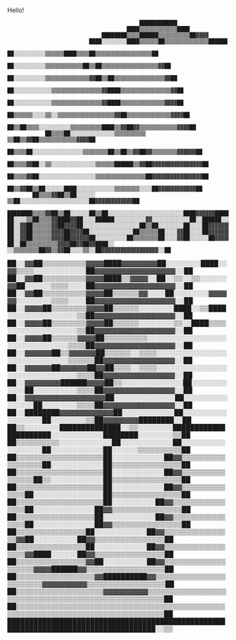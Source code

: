 Hello!

                                              ████████████
                                          ████▒▒▒▒▒▒▒▒▒▒▒▒████
                                  ████████▒▒▒▒██████▒▒▒▒▒▒▒▒▒▒██▓▓▓▓
                              ████░░░░░░░░████▒▒▒▒▒▒██▒▒▒▒▒▒▒▒▒▒▒▒▒▒██████
                            ██░░░░░░░░░░▒▒▒▒▒▒████▒▒▒▒██▒▒▒▒▒▒▒▒▒▒▒▒▒▒▒▒▒▒██
                          ██░░░░░░░░░░▒▒▒▒▒▒▒▒▒▒▒▒██▒▒██▒▒▒▒▒▒▒▒▒▒▒▒▒▒▒▒▒▒▓▓██
                        ██░░░░░░░░░░▒▒▒▒▒▒▒▒▒▒▒▒▒▒▓▓██▒▒██▒▒▒▒▒▒▒▒▒▒▒▒▒▒▒▒▓▓██
                      ██░░░░░░░░░░░░▒▒▒▒▒▒▒▒▒▒▒▒▒▒▒▒▓▓████▒▒▒▒▒▒▒▒▒▒▒▒▒▒▒▒▓▓██
                      ██░░░░░░░░░░░░▒▒▒▒▒▒▒▒▒▒▒▒▒▒▒▒▓▓████▒▒▒▒▒▒▒▒▒▒▒▒▒▒▓▓▓▓██
                    ██▒▒▒▒▒▒░░░░▒▒░░▒▒▒▒▒▒▒▒▒▒▒▒▒▒▒▒▒▒▓▓██▒▒▒▒▒▒▒▒▒▒▒▒▒▒▓▓▓▓██
                  ██▒▒██▒▒▒▒░░░░░░░░░░▒▒▒▒▒▒▒▒▒▒████▒▒▓▓██▓▓▒▒▒▒▒▒▒▒▒▒▒▒▓▓▓▓██
                ██▒▒▒▒██░░░░░░░░░░░░░░▒▒▒▒▒▒▒▒▒▒  ▒▒██▒▒▓▓██▒▒▒▒▒▒▒▒▒▒▒▒▓▓▓▓██
                ██▒▒▒▒██░░░░░░░░░░░░░░░░▒▒▒▒▒▒▒▒██▒▒██▒▒▓▓██▓▓▒▒▒▒▒▒▒▒▓▓▓▓▓▓██
              ██▒▒▒▒▓▓██░░▒▒░░░░░░░░░░░░░░▒▒▒▒▒▒██████▒▒▓▓██▓▓▓▓▓▓▓▓▓▓▓▓▓▓▓▓██
              ██▒▒▒▒▓▓██░░░░░░░░░░░░░░░░░░▒▒▒▒▒▒▒▒▒▒▒▒▒▒▒▒██▓▓▓▓▓▓▓▓▓▓▓▓▓▓▓▓██
              ██▒▒▓▓██▒▒██░░░░░░████░░░░░░░░░░░░▒▒▒▒▒▒▒▒░░░░██▓▓▓▓▓▓▓▓▓▓▓▓██
            ██▒▒▒▒▓▓██▒▒██░░░░░░  ▒▒██░░░░░░░░░░░░░░░░░░░░░░██▓▓▓▓▓▓▓▓▓▓▓▓██
      ████████▒▒▒▒▓▓██▒▒██░░░░░░██▒▒██░░░░░░░░░░░░░░░░░░░░░░░░████▓▓▓▓▓▓██████████████████
    ██░░░░▒▒██▒▒▒▒▓▓████▓▓██░░░░██████░░░░░░░░░░▓▓░░░░░░░░░░░░██░░██████░░░░░░░░░░░░░░░░░░██
    ██░░▓▓██▒▒▒▒▒▒▓▓██▓▓▓▓██░░░░░░░░░░░░░░░░░░██▒▒██░░░░░░░░██░░░░██▓▓▓▓▓▓▓▓▓▓▓▓▓▓▓▓▓▓▓▓░░██
    ██░░▓▓██▒▒▒▒▒▒▓▓▓▓██▓▓▓▓██░░░░░░░░░░░░░░██▒▒▒▒▒▒██░░░░▓▓██░░░░██▓▓▓▓▓▓▓▓▓▓▓▓▓▓▓▓▓▓▓▓░░██
    ██░░▓▓██▒▒▒▒▒▒▓▓▓▓██▓▓▓▓▓▓██░░░░░░░░░░██▒▒▒▒▒▒▒▒██░░░░▓▓██░░░░░░██▓▓▓▓▓▓▓▓▓▓▓▓▓▓▓▓▓▓░░██
    ██░░██▒▒▒▒▒▒▒▒▒▒▓▓▓▓██▓▓██▓▓████░░  ░░▒▒▒▒▒▒▒▒██▓▓▒▒▓▓██░░░░▒▒░░██▓▓▓▓▓▓▓▓▓▓▓▓▓▓▓▓▓▓░░██

██░░▓▓██▒▒▒▒▒▒▒▒▒▒▓▓▓▓████▓▓▓▓▓▓▓▓██░░░░░░░░████░░▓▓▒▒▒▒░░░░░░░░░░░░██▓▓▓▓▓▓▓▓▓▓▓▓▓▓▓▓▓▓░░██
██░░▓▓██▒▒▒▒▒▒▒▒▒▒▓▓▓▓████▒▒▓▓▓▓░░██░░▒▒░░▒▒░░░░░░▓▓██░░░░░░▒▒▒▒░░░░██▓▓▓▓▓▓▓▓▓▓▓▓▓▓▓▓▓▓░░██
██░░▓▓██▒▒▒▒▒▒▒▒▒▒▓▓▓▓██▒▒▒▒▒▒▓▓░░░░██░░░░░░░░▓▓▓▓▓▓░░░░░░░░▒▒▒▒░░░░██▓▓▓▓▓▓▓▓▓▓▓▓▓▓▓▓▓▓░░██
██░░▓▓▓▓██▒▒▒▒▒▒▒▒▓▓▓▓██▒▒▒▒▒▒░░░░░░░░████░░▒▒████░░░░░░░░░░░░░░░░▒▒██▓▓▓▓▓▓▓▓▓▓▓▓▓▓▓▓▓▓░░██
██░░▓▓▓▓██▒▒▒▒▒▒▒▒▓▓▓▓██▒▒▒▒▒▒░░░░░░░░▒▒░░████▒▒▒▒░░░░░░░░░░░░░░░░▒▒██▓▓▓▓▓▓▓▓▓▓▓▓▓▓▓▓▓▓░░██
██░░▓▓▓▓██▒▒▒▒▒▒▓▓▓▓██▒▒▒▒▒▒▒▒▒▒░░░░░░░░░░░░░░░░░░░░░░░░░░░░░░░░▒▒▒▒██▓▓▓▓▓▓▓▓▓▓▓▓▓▓▓▓▓▓░░██
██░░▓▓▓▓▓▓██▒▒▓▓▓▓▓▓██▒▒▒▒▒▒░░▒▒▒▒░░░░░░░░░░░░░░░░░░░░░░░░░░░░░░▒▒▒▒▒▒██▓▓▓▓▓▓▓▓▓▓▓▓▓▓▓▓░░██
██░░▓▓▓▓▓▓██▓▓▓▓▓▓██▓▓██▒▒▒▒░░▒▒▒▒░░░░░░░░░░░░░░░░░░░░░░░░░░░░░░░░▒▒▒▒██▓▓▓▓▓▓▓▓▓▓▓▓▓▓▓▓░░██
██░░▓▓▓▓▓▓▓▓██████▓▓▓▓██▒▒░░░░░░░░░░░░░░██░░░░░░░░░░░░██░░░░░░░░░░▒▒▒▒██▓▓▓▓▓▓▓▓▓▓▓▓▓▓▓▓░░██
██░░▓▓▓▓▓▓▓▓▓▓▓▓▓▓▓▓▓▓██░░░░░░░░░░░░░░██░░░░░░░░░░░░░░░░██░░░░░░░░▒▒▒▒██▓▓▓▓▓▓▓▓▓▓▓▓▓▓▓▓░░██
██░░████████▓▓▓▓▓▓▓▓▓▓▓▓██░░░░░░░░░░░░██░░░░░░░░░░░░░░░░░░██░░░░░░░░▒▒██▓▓▓▓▓▓▓▓████████░░██
██▒▒░░░░░░░░██████████████░░▒▒░░░░░░░░██████████████████████░░░░░░░░░░░░████████░░░░░░░░▒▒██
██▒▒▒▒▒▒▒▒▒▒░░░░░░░░░░░░██░░░░░░░░░░░░██░░░░░░░░░░░░░░░░░░██░░░░░░░░░░░░██░░░░░░▒▒▒▒▒▒▒▒▒▒██
██▒▒▒▒▒▒▒▒▒▒▒▒▒▒▒▒▒▒▒▒██░░░░░░░░░░░░██▓▓▒▒▒▒▒▒▒▒▒▒▒▒▒▒▒▒▒▒██░░░░░░░░░░░░██▒▒▒▒▒▒▒▒▒▒▒▒▒▒▒▒██
██▒▒▒▒▒▒▒▒▒▒▒▒▒▒▒▒▒▒▒▒██░░░░░░░░░░░░██▓▓▒▒▒▒▒▒▒▒▒▒▒▒▒▒▒▒██▒▒░░░░░░░░░░░░██▒▒▒▒▒▒▒▒▒▒▒▒▒▒▒▒██
██▒▒▒▒▒▒▒▒▒▒▒▒▒▒▒▒▒▒▒▒██░░░░░░░░░░░░██▓▓▒▒▒▒▒▒▒▒▒▒▒▒▒▒██░░░░░░░░░░░░░░░░██▒▒▒▒▒▒▒▒▒▒▒▒▒▒▒▒██
██▒▒▒▒▒▒▒▒▒▒▒▒▒▒▒▒▒▒▒▒██░░░░░░░░░░██▓▓▒▒▒▒▒▒▒▒▒▒▒▒▒▒▒▒██░░░░░░░░░░░░░░██▓▓▒▒▒▒▒▒▒▒▒▒▒▒▒▒▒▒██
██▒▒▒▒▒▒▒▒▒▒▒▒▒▒▒▒▒▒██░░░░░░░░░░░░██▓▓▒▒▒▒▒▒▒▒▒▒▒▒▒▒▒▒██░░░░░░░░░░░░░░██▓▓▒▒▒▒▒▒▒▒▒▒▒▒▒▒▒▒██
██▒▒▒▒▒▒▒▒▒▒▒▒▒▒▒▒██░░░░░░░░░░░░██▓▓▒▒▒▒▒▒▒▒▒▒▒▒▒▒▒▒▓▓██░░░░░░░░░░██▓▓▒▒▒▒▒▒▒▒▒▒▒▒▒▒▒▒██  
 ██▒▒▒▒▒▒▒▒▒▒▒▒▒▒▒▒██░░░░░░░░░░░░██▓▓▒▒▒▒▒▒▒▒▒▒▒▒▒▒▒▒▒▒▓▓████░░░░░░██▓▓▒▒▒▒▒▒▒▒▒▒▒▒▒▒▒▒██  
 ██▒▒▒▒▒▒▒▒▒▒▒▒▒▒▒▒▓▓██░░░░░░░░░░██▓▓▒▒▒▒▒▒▒▒▒▒▒▒▒▒▒▒▒▒▒▒▓▓▓▓██████▓▓▒▒▒▒▒▒▒▒▒▒▒▒▒▒▒▒▒▒██  
 ██▒▒▒▒▒▒▒▒▒▒▒▒▒▒▒▒▒▒▓▓██████████▓▓▒▒▒▒▒▒▒▒▒▒▒▒▒▒▒▒▒▒▒▒▒▒▒▒▓▓▓▓▓▓▓▓▓▓▒▒▒▒▒▒▒▒▒▒▒▒▒▒▒▒▒▒██  
 ██▒▒▒▒▒▒▒▒▒▒▒▒▒▒▒▒▒▒▒▒▓▓▓▓▓▓▓▓▓▓▒▒▒▒▒▒▒▒▒▒▒▒▒▒▒▒▒▒▒▒▒▒▒▒▒▒▒▒▒▒▒▒▒▒▒▒▒▒▒▒▒▒▒▒▒▒▒▒▒▒▒▒▒▒██  
 ██▒▒▒▒▒▒▒▒▒▒▒▒▒▒▒▒▒▒▒▒▒▒▒▒▒▒▒▒▒▒▒▒▒▒▒▒▒▒▒▒▒▒▒▒▒▒▒▒▒▒▒▒▒▒▒▒▒▒▒▒▒▒▒▒▒▒▒▒▒▒▒▒▒▒▒▒▒▒▒▒▒▒▒▒██  
 ████████████████████████████████████████████████████████████████████████████████████░░▒▒
